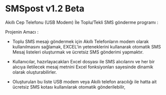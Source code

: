 # SMSpost v1.2 Beta

Akıllı Cep Telefonu (USB Modem) İle Toplu/Tekli SMS gönderme programı :

Projenin Amacı :

 - Toplu SMS mesajı göndermek için Akıllı Telefonların modem olarak kullanılmasını sağlamak, EXCEL'in yeteneklerini kullanarak otomatik SMS Mesaj listeleri oluşturmak ve  ücretsiz SMS gönderimi yapmaktır.
 
 - Kullanıcılar, hazırlayacakları Excel dosyası ile SMS alıcılarını ve her bir alıcıya iletilecek mesaj metnini Excel fonksiyonları sayesinde dinamik olarak oluşturabilirler.
 
 - Oluşturulan bu liste USB modem veya Akıllı telefon aracılığı ile hatta ait ücretsiz SMS kotası kullanılarak otomatik gönderilebilir,
